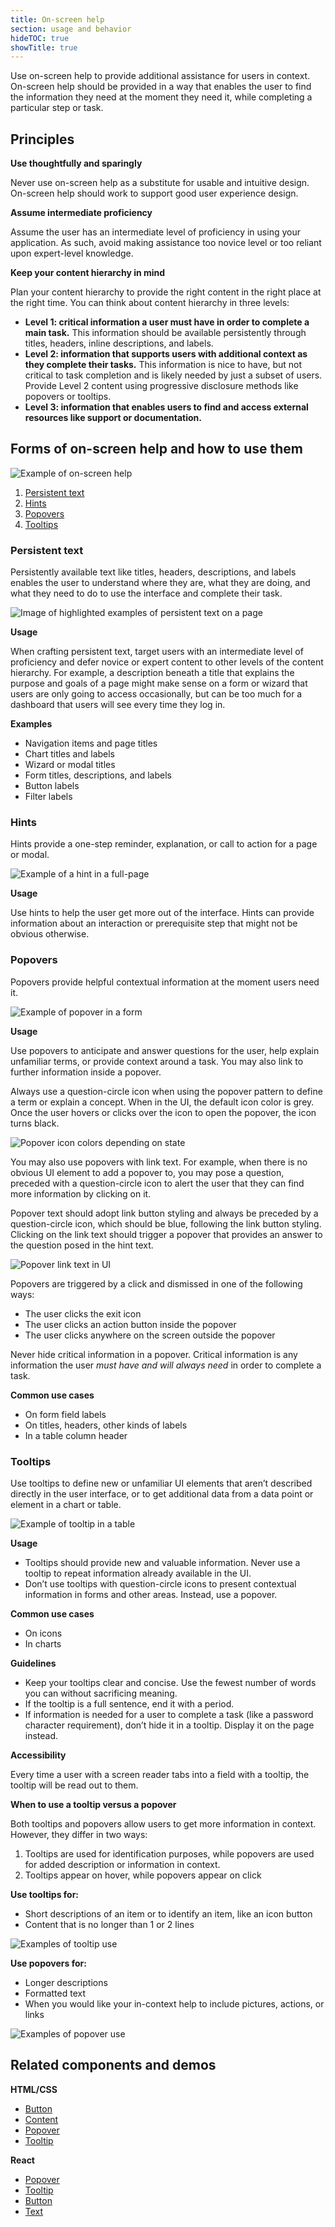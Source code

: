 ```yaml
---
title: On-screen help
section: usage and behavior
hideTOC: true
showTitle: true
---
```


Use on-screen help to provide additional assistance for users in context. On-screen help should be provided in a way that enables the user to find the information they need at the moment they need it, while completing a particular step or task.

## Principles
**Use thoughtfully and sparingly**

Never use on-screen help as a substitute for usable and intuitive design. On-screen help should work to support good user experience design.

**Assume intermediate proficiency**

Assume the user has an intermediate level of proficiency in using your application.  As such, avoid making assistance too novice level or too reliant upon expert-level knowledge.

**Keep your content hierarchy in mind**

Plan your content hierarchy to provide the right content in the right place at the right time. You can think about content hierarchy in three levels:

* **Level 1: critical information a user must have in order to complete a main task.** This information should be available persistently through titles, headers, inline descriptions, and labels.
* **Level 2: information that supports users with additional context as they complete their tasks.** This information is nice to have, but not critical to task completion and is likely needed by just a subset of users. Provide Level 2 content using progressive disclosure methods like popovers or tooltips.
* **Level 3: information that enables users to find and access external resources like support or documentation.**


## Forms of on-screen help and how to use them

<img src="./img/help-elements.png" alt="Example of on-screen help"  width=“990”/>


1. [Persistent text](#persistent-text)
2. [Hints](#hints)
3. [Popovers](#popovers)
5. [Tooltips](#tooltips)

### Persistent text
Persistently available text like titles, headers, descriptions, and labels enables the user to understand where they are, what they are doing, and what they need to do to use the interface and complete their task.

<img src="./img/persistent-text.png" alt="Image of highlighted examples of persistent text on a page"  width=“990”/>

**Usage**

When crafting persistent text, target users with an intermediate level of proficiency and defer novice or expert content to other levels of the content hierarchy. For example, a description beneath a title that explains the purpose and goals of a page might make sense on a form or wizard that users are only going to access occasionally, but can be too much for a dashboard that users will see every time they log in.

**Examples**
* Navigation items and page titles
* Chart titles and labels
* Wizard or modal titles
* Form titles, descriptions, and labels
* Button labels
* Filter labels

### Hints
Hints provide a one-step reminder, explanation, or call to action for a page or modal.

<img src="./img/hints.png" alt="Example of a hint in a full-page"  width=“990”/>

**Usage**

Use hints to help the user get more out of the interface. Hints can provide information about an interaction or prerequisite step that might not be obvious otherwise. 

### Popovers
Popovers provide helpful contextual information at the moment users need it.

<img src="./img/popovers-1.png" alt="Example of popover in a form" width=“990”/>

**Usage**

Use popovers to anticipate and answer questions for the user, help explain unfamiliar terms, or provide context around a task. You may also link to further information inside a popover.

Always use a question-circle icon when using the popover pattern to define a term or explain a concept. When in the UI, the default icon color is grey. Once the user hovers or clicks over the icon to open the popover, the icon turns black.

<img src="./img/popovers-colors.png" alt="Popover icon colors depending on state"  width=“481”/>

You may also use popovers with link text. For example, when there is no obvious UI element to add a popover to, you may pose a question, preceded with a question-circle icon to alert the user that they can find more information by clicking on it. 

Popover text should adopt link button styling and always be preceded by a question-circle icon, which should be blue, following the link button styling. Clicking on the link text should trigger a popover that provides an answer to the question posed in the hint text.

<img src="./img/popovers-2.png" alt="Popover link text in UI"  width=“990”/>

Popovers are triggered by a click and dismissed in one of the following ways:

* The user clicks the exit icon
* The user clicks an action button inside the popover
* The user clicks anywhere on the screen outside the popover

Never hide critical information in a popover. Critical information is any information the user *must have and will always need* in order to complete a task.

**Common use cases**
* On form field labels
* On titles, headers, other kinds of labels
* In a table column header


### Tooltips
Use tooltips to define new or unfamiliar UI elements that aren’t described directly in the user interface, or to get additional data from a data point or element in a chart or table.

<img src="./img/tooltips.png" alt="Example of tooltip in a table"  width=“990”/>

**Usage**

* Tooltips should provide new and valuable information. Never use a tooltip to repeat information already available in the UI.
* Don’t use tooltips with question-circle icons to present contextual information in forms and other areas. Instead, use a popover.

**Common use cases**

* On icons
* In charts

**Guidelines**

* Keep your tooltips clear and concise. Use the fewest number of words you can without sacrificing meaning.
* If the tooltip is a full sentence, end it with a period.
* If information is needed for a user to complete a task (like a password character requirement), don’t hide it in a tooltip. Display it on the page instead.

**Accessibility**

Every time a user with a screen reader tabs into a field with a tooltip, the tooltip will be read out to them. 

**When to use a tooltip versus a popover**

Both tooltips and popovers allow users to get more information in context. However, they differ in two ways:
 
 1. Tooltips are used for identification purposes, while popovers are used for added description or information in context. 
 2. Tooltips appear on hover, while popovers appear on click

**Use tooltips for:**

* Short descriptions of an item or to identify an item, like an icon button
* Content that is no longer than 1 or 2 lines

<img src="./img/use-tooltips.png" alt="Examples of tooltip use"  width=“990”/>

**Use popovers for:**

* Longer descriptions
* Formatted text
* When you would like your in-context help to include pictures, actions, or links

<img src="./img/use-popovers.png" alt="Examples of popover use"  width=“990”/>

## Related components and demos
**HTML/CSS**
* [Button](/documentation/core/components/button)
* [Content](/documentation/core/components/content)
* [Popover](/documentation/core/components/popover)
* [Tooltip](/documentation/core/components/tooltip)

**React**
* [Popover](/documentation/react/components/popover)
* [Tooltip](/documentation/react/components/tooltip)
* [Button](/documentation/react/components/button)
* [Text](/documentation/react/components/text)
